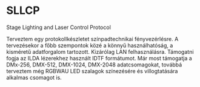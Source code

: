 # SLLCP
Stage Lighting and Laser Control Protocol

Terveztem egy protokollkészletet színpadtechnikai fényvezérlésre. A tervezésekor a főbb szempontok közé a könnyű használhatóság, a kisméretű adatforgalom tartozott. Kizárólag LAN felhasználásra.
Támogatni fogja az ILDA lézerekhez használt IDTF formátumot.
Már most támogatja a DMx-256, DMX-512, DMX-1024, DMX-2048 adatcsomagokat, továbbá terveztem még RGBWAU LED szalagok színezésére és villogtatására alkalmas csomagot is.
